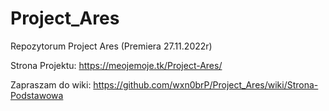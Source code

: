 # Project_Ares
Repozytorum Project Ares (Premiera 27.11.2022r)

Strona Projektu: https://meojemoje.tk/Project-Ares/

Zapraszam do wiki: https://github.com/wxn0brP/Project_Ares/wiki/Strona-Podstawowa
